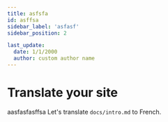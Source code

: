 ```yaml
---
title: asfsfa
id: asffsa
sidebar_label: 'asfasf'
sidebar_position: 2

last_update:
  date: 1/1/2000
  author: custom author name
---
```


# Translate your site
aasfasfasffsa
Let's translate `docs/intro.md` to French.
